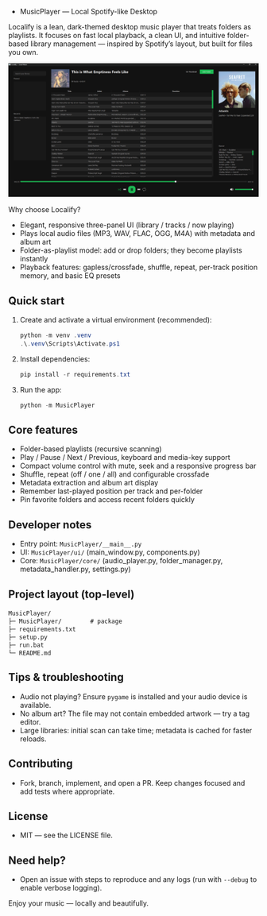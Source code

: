 - MusicPlayer — Local Spotify-like Desktop

Localify is a lean, dark-themed desktop music player that treats folders as playlists. It focuses on fast local playback, a clean UI, and intuitive folder-based library management — inspired by Spotify’s layout, but built for files you own.

![Localify preview](Assets/Preview.png "Localify main window preview")

Why choose Localify?
- Elegant, responsive three-panel UI (library / tracks / now playing)
- Plays local audio files (MP3, WAV, FLAC, OGG, M4A) with metadata and album art
- Folder-as-playlist model: add or drop folders; they become playlists instantly
- Playback features: gapless/crossfade, shuffle, repeat, per-track position memory, and basic EQ presets

## Quick start
1. Create and activate a virtual environment (recommended):

   ```powershell
   python -m venv .venv
   .\.venv\Scripts\Activate.ps1
   ```

2. Install dependencies:

   ```powershell
   pip install -r requirements.txt
   ```

3. Run the app:

   ```powershell
   python -m MusicPlayer
   ```

## Core features
- Folder-based playlists (recursive scanning)
- Play / Pause / Next / Previous, keyboard and media-key support
- Compact volume control with mute, seek and a responsive progress bar
- Shuffle, repeat (off / one / all) and configurable crossfade
- Metadata extraction and album art display
- Remember last-played position per track and per-folder
- Pin favorite folders and access recent folders quickly

## Developer notes
- Entry point: `MusicPlayer/__main__.py`
- UI: `MusicPlayer/ui/` (main_window.py, components.py)
- Core: `MusicPlayer/core/` (audio_player.py, folder_manager.py, metadata_handler.py, settings.py)

## Project layout (top-level)
```
MusicPlayer/
├─ MusicPlayer/        # package
├─ requirements.txt
├─ setup.py
├─ run.bat
└─ README.md
```

## Tips & troubleshooting
- Audio not playing? Ensure `pygame` is installed and your audio device is available.
- No album art? The file may not contain embedded artwork — try a tag editor.
- Large libraries: initial scan can take time; metadata is cached for faster reloads.

## Contributing
- Fork, branch, implement, and open a PR. Keep changes focused and add tests where appropriate.

## License
- MIT — see the LICENSE file.

## Need help?
- Open an issue with steps to reproduce and any logs (run with `--debug` to enable verbose logging).

Enjoy your music — locally and beautifully.